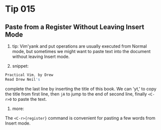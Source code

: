 # Tip 015

## Paste from a Register Without Leaving Insert Mode

1. tip:
   Vim'yank and put operations are usually executed from Normal mode, but sometimes we might want to paste text into the document without leaving Insert mode.

2. snippet:

```js
Practical Vim, by Drew
Read Drew Neil's
```

complete the last line by inserting the title of this book. We can 'yt,' to copy the title from first line, then `jA` to jump to the end of second line, finally `<C-r>0` to paste the text.

1. more:

The `<C-r>{register}` command is convenient for pasting a few words from Insert mode.
